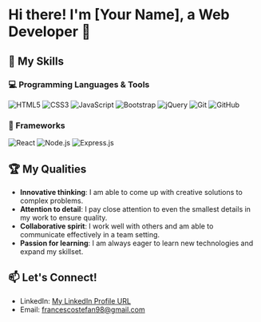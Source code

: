 # Hi there! I'm [Your Name], a Web Developer 👋

## 🔧 My Skills

### 💻 Programming Languages & Tools

![HTML5](https://img.shields.io/badge/HTML5-★★★★☆-orange?logo=html5&logoColor=white&style=for-the-badge)
![CSS3](https://img.shields.io/badge/CSS3-★★★☆☆-blue?logo=css3&logoColor=white&style=for-the-badge)
![JavaScript](https://img.shields.io/badge/JavaScript-★★★☆☆-yellow?logo=javascript&logoColor=white&style=for-the-badge)
![Bootstrap](https://img.shields.io/badge/Bootstrap-★★★☆☆-purple?logo=bootstrap&logoColor=white&style=for-the-badge)
![jQuery](https://img.shields.io/badge/jQuery-★★★☆☆-blue?logo=jquery&logoColor=white&style=for-the-badge)
![Git](https://img.shields.io/badge/Git-★★★★☆-red?logo=git&logoColor=white&style=for-the-badge)
![GitHub](https://img.shields.io/badge/GitHub-★★★☆☆-black?logo=github&logoColor=white&style=for-the-badge)

### 🚀 Frameworks

![React](https://img.shields.io/badge/React-★★★★☆-blue?logo=react&logoColor=white&style=for-the-badge)
![Node.js](https://img.shields.io/badge/Node.js-★★★☆☆-green?logo=node.js&logoColor=white&style=for-the-badge)
![Express.js](https://img.shields.io/badge/Express.js-★★★★☆-black?logo=express&logoColor=white&style=for-the-badge)

## 🏆 My Qualities

- **Innovative thinking**: I am able to come up with creative solutions to complex problems.
- **Attention to detail**: I pay close attention to even the smallest details in my work to ensure quality.
- **Collaborative spirit**: I work well with others and am able to communicate effectively in a team setting.
- **Passion for learning**: I am always eager to learn new technologies and expand my skillset.

## 📫 Let's Connect!

- LinkedIn: [My LinkedIn Profile URL](https://www.linkedin.com/in/francesco-stefan-a316aa1ba/)
- Email: [francescostefan98@gmail.com](mailto:your-email-address)
